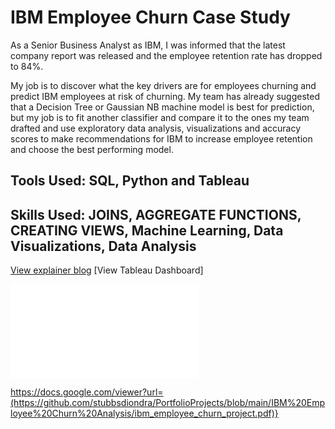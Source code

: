 # IBM Employee Churn Case Study

As a Senior Business Analyst as IBM, I was informed that the latest company report was released and the employee retention rate has dropped to 84%.

My job is to discover what the key drivers are for employees churning and predict IBM employees at risk of churning. My team has already suggested that a Decision Tree or Gaussian NB machine model is best for prediction, but my job is to fit another classifier and compare it to the ones my team drafted and use exploratory data analysis, visualizations and accuracy scores to make recommendations for IBM to increase employee retention and choose the best performing model.

## Tools Used: SQL, Python and Tableau
## Skills Used: JOINS, AGGREGATE FUNCTIONS, CREATING VIEWS, Machine Learning, Data Visualizations, Data Analysis

[View explainer blog](https://medium.com/@stubbsdiondra/ibm-employee-churn-prediction-a116ff4e8274)
[View Tableau Dashboard]

<embed src="[/blog/images/xxx.pdf](https://github.com/stubbsdiondra/PortfolioProjects/blob/main/IBM%20Employee%20Churn%20Analysis/ibm_employee_churn_project.pdf)" type="application/pdf">

https://docs.google.com/viewer?url=(https://github.com/stubbsdiondra/PortfolioProjects/blob/main/IBM%20Employee%20Churn%20Analysis/ibm_employee_churn_project.pdf)}
